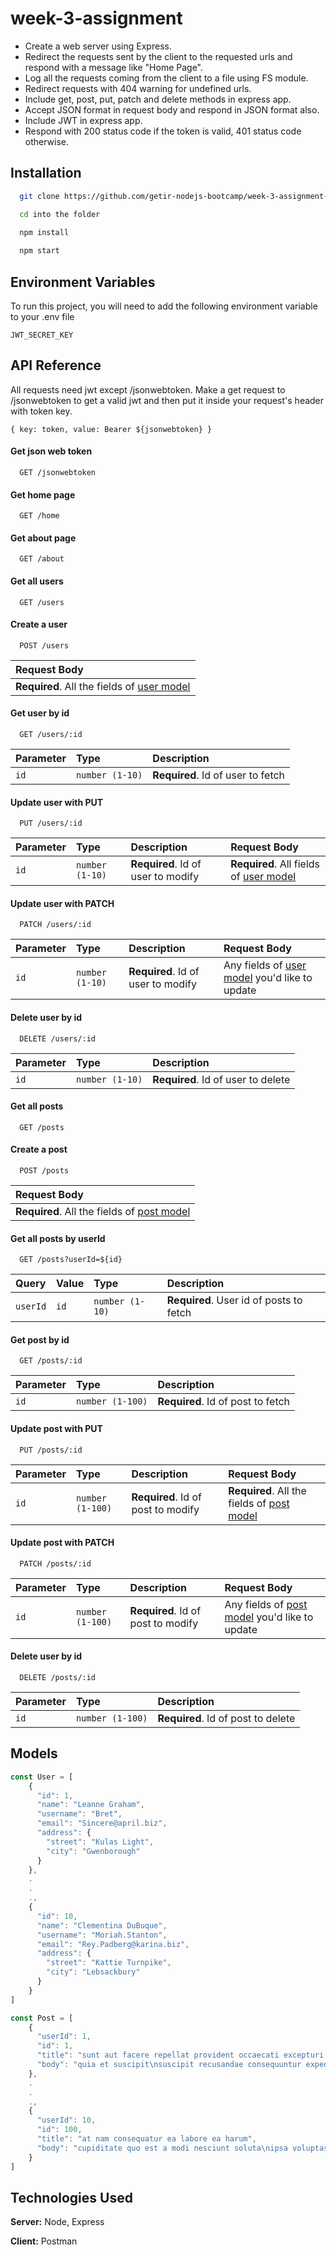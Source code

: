
# week-3-assignment

* Create a web server using Express.
* Redirect the requests sent by the client to the requested urls and respond with a message like "Home Page".
* Log all the requests coming from the client to a file using FS module.
* Redirect requests with 404 warning for undefined urls.
* Include get, post, put, patch and delete methods in express app.
* Accept JSON format in request body and respond in JSON format also.
* Include JWT in express app.
* Respond with 200 status code if the token is valid, 401 status code otherwise.

## Installation 

```bash
  git clone https://github.com/getir-nodejs-bootcamp/week-3-assignment-yavuzakin.git

  cd into the folder

  npm install
  
  npm start
```
## Environment Variables

To run this project, you will need to add the following environment variable to your .env file


`JWT_SECRET_KEY`

## API Reference

All requests need jwt except /jsonwebtoken. Make a get request to /jsonwebtoken to 
get a valid jwt and then put it inside your request's header with token key. 

```
{ key: token, value: Bearer ${jsonwebtoken} }
```
#### Get json web token

```
  GET /jsonwebtoken
```

#### Get home page

```
  GET /home
```

#### Get about page

```
  GET /about
```

#### Get all users

```
  GET /users
```

#### Create a user

```
  POST /users
```
| Request Body |
| :-------- |
| **Required**. All the fields of [user model](#models)|

#### Get user by id

```
  GET /users/:id
```

| Parameter | Type     | Description                       |
| :-------- | :------- | :-------------------------------- |
| `id`      | `number (1-10)` | **Required**. Id of user to fetch |

#### Update user with PUT

```
  PUT /users/:id
```

| Parameter | Type     | Description                       | Request Body |
| :-------- | :------- | :-------------------------------- | :------------ |
| `id`      | `number (1-10)` | **Required**. Id of user to modify | **Required**. All fields of [user model](#models) |

#### Update user with PATCH

```
  PATCH /users/:id
```

| Parameter | Type     | Description                       | Request Body |
| :-------- | :------- | :-------------------------------- | :----------- |
| `id`      | `number (1-10)` | **Required**. Id of user to modify | Any fields of [user model](#models) you'd like to update |

#### Delete user by id

```
  DELETE /users/:id
```

| Parameter | Type     | Description                       |
| :-------- | :------- | :-------------------------------- |
| `id`      | `number (1-10)` | **Required**. Id of user to delete |

#### Get all posts

```
  GET /posts
```

#### Create a post

```
  POST /posts
```
| Request Body |
| :-------- |
| **Required**. All the fields of [post model](#models)|

#### Get all posts by userId

```
  GET /posts?userId=${id}
```

| Query    | Value     | Type     | Description                  |
| :------- | :-------- | :------- | :-------------------------------- |
| `userId` | `id`      | `number (1-10)` | **Required**. User id of posts to fetch |

#### Get post by id

```
  GET /posts/:id
```

| Parameter | Type     | Description                       |
| :-------- | :------- | :-------------------------------- |
| `id`      | `number (1-100)` | **Required**. Id of post to fetch |

#### Update post with PUT

```
  PUT /posts/:id
```

| Parameter | Type     | Description                       | Request Body |
| :-------- | :------- | :-------------------------------- | :----------- |
| `id`      | `number (1-100)` | **Required**. Id of post to modify | **Required**. All the fields of [post model](#models) |

#### Update post with PATCH

```
  PATCH /posts/:id
```

| Parameter | Type     | Description                       | Request Body |
| :-------- | :------- | :-------------------------------- | :----------- |
| `id`      | `number (1-100)` | **Required**. Id of post to modify | Any fields of [post model](#models) you'd like to update |

#### Delete user by id

```
  DELETE /posts/:id
```

| Parameter | Type     | Description                       |
| :-------- | :------- | :-------------------------------- |
| `id`      | `number (1-100)` | **Required**. Id of post to delete |

  
## Models

```javascript
const User = [
    {
      "id": 1,
      "name": "Leanne Graham",
      "username": "Bret",
      "email": "Sincere@april.biz",
      "address": {
        "street": "Kulas Light",
        "city": "Gwenborough"
      }
    },
    .
    .
    .,
    {
      "id": 10,
      "name": "Clementina DuBuque",
      "username": "Moriah.Stanton",
      "email": "Rey.Padberg@karina.biz",
      "address": {
        "street": "Kattie Turnpike",
        "city": "Lebsackbury"
      }
    }
]
```

```javascript
const Post = [
    {
      "userId": 1,
      "id": 1,
      "title": "sunt aut facere repellat provident occaecati excepturi optio reprehenderit",
      "body": "quia et suscipit\nsuscipit recusandae consequuntur expedita et cum\nrepreh..."
    },
    .
    .
    .,
    {
      "userId": 10,
      "id": 100,
      "title": "at nam consequatur ea labore ea harum",
      "body": "cupiditate quo est a modi nesciunt soluta\nipsa voluptas error itaque ..."
    }
]
```

  
## Technologies Used

**Server:** Node, Express

**Client:** Postman

  